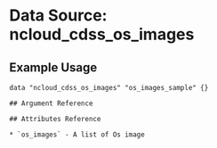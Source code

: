 # Data Source: ncloud_cdss_os_images

## Example Usage

```hcl
data "ncloud_cdss_os_images" "os_images_sample" {}

## Argument Reference

## Attributes Reference

* `os_images` - A list of Os image
